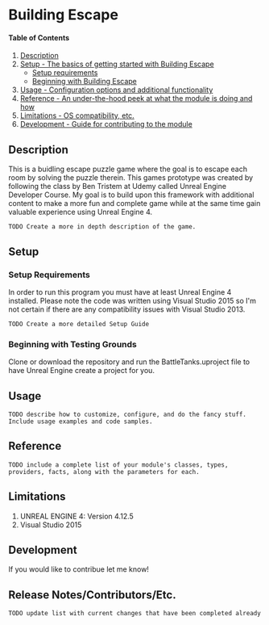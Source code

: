 # Building Escape

#### Table of Contents

1. [Description](#description)
2. [Setup - The basics of getting started with Building Escape](#setup)
    * [Setup requirements](#setup-requirements)
    * [Beginning with Building Escape](#beginning-with-BattleTanks)
3. [Usage - Configuration options and additional functionality](#usage)
4. [Reference - An under-the-hood peek at what the module is doing and how](#reference)
5. [Limitations - OS compatibility, etc.](#limitations)
6. [Development - Guide for contributing to the module](#development)

## Description

This is a buidling escape puzzle game where the goal is to escape each room by solving the puzzle therein. This games prototype was created by following
the class by Ben Tristem at Udemy called Unreal Engine Developer Course. My goal is to build upon this framework with additional content to 
make a more fun and complete game while at the same time gain valuable experience using Unreal Engine 4. 

`TODO Create a more in depth description of the game. `

## Setup

### Setup Requirements

In order to run this program you must have at least Unreal Engine 4 installed. Please note the code was written using Visual Studio 2015 so I'm not certain if there are any compatibility issues with Visual Studio 2013. 

`TODO Create a more detailed Setup Guide`

### Beginning with Testing Grounds

Clone or download the repository and run the BattleTanks.uproject file to have Unreal Engine create a project for you. 

## Usage

`TODO describe how to customize, configure, and do the fancy stuff. Include usage examples and code samples.`

## Reference

`TODO include a complete list of your module's classes, types, providers, facts, along with the parameters for each.`

## Limitations

1. UNREAL ENGINE 4: Version 4.12.5 
1. Visual Studio 2015 

## Development

If you would like to contribue let me know!

## Release Notes/Contributors/Etc. 

`TODO update list with current changes that have been completed already`
